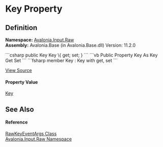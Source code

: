 # Key Property




## Definition
**Namespace:** <a href="N_Avalonia_Input_Raw">Avalonia.Input.Raw</a>  
**Assembly:** Avalonia.Base (in Avalonia.Base.dll) Version: 11.2.0

<Tabs groupId="api-code-preview">
<TabItem value="csharp" label="C#">
```csharp
public Key Key \{ get; set; }
```
</TabItem>
<TabItem value="vb" label="VB">
```vb
Public Property Key As Key
	Get
	Set
```
</TabItem>
<TabItem value="fsharp" label="F#">
```fsharp
member Key : Key with get, set
```
</TabItem>
</Tabs>



<a href="https://github.com/AvaloniaUI/Avalonia/tree/master/src/Avalonia.Base/Input/Raw/RawKeyEventArgs.cs#L61" title="View the source code">View Source</a>



#### Property Value
<a href="T_Avalonia_Input_Key">Key</a>

## See Also


#### Reference
<a href="T_Avalonia_Input_Raw_RawKeyEventArgs">RawKeyEventArgs Class</a>  
<a href="N_Avalonia_Input_Raw">Avalonia.Input.Raw Namespace</a>  
